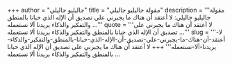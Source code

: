 +++
author = "جاليليو جاليلي"
title = "مقولة جاليليو جاليلي"
description = '''مقولة جاليليو جاليلي: لا أعتقد أن هناك ما يجبرني على تصديق أن الإله الذي حبانا بالمنطق والتفكير والذكاء يريدنا ألا نستعمله ...'''
quote = '''لا أعتقد أن هناك ما يجبرني على تصديق أن الإله الذي حبانا بالمنطق والتفكير والذكاء يريدنا ألا نستعمله ...'''
slug = '''لا-أعتقد-أن-هناك-ما-يجبرني-على-تصديق-أن-الإله-الذي-حبانا-بالمنطق-والتفكير-والذكاء-يريدنا-ألا-نستعمله'''
+++
لا أعتقد أن هناك ما يجبرني على تصديق أن الإله الذي حبانا بالمنطق والتفكير والذكاء يريدنا ألا نستعمله ...
